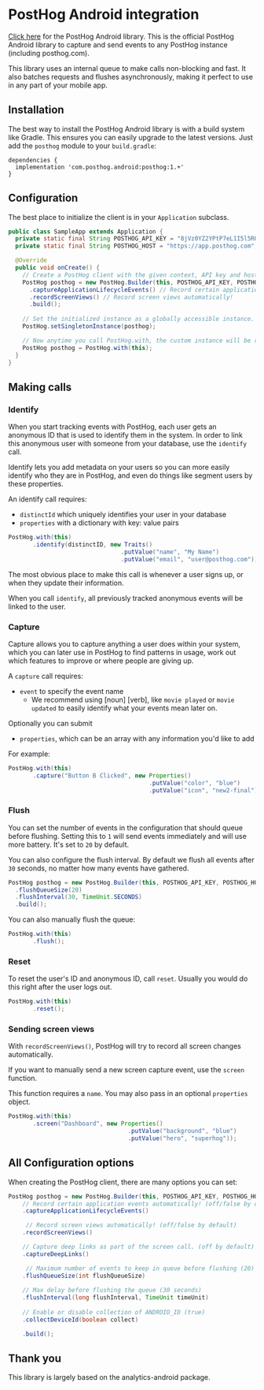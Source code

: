 # PostHog Android integration

[Click here](https://github.com/PostHog/posthog-android) for the PostHog Android library. This is the official PostHog Android library 
to capture and send events to any PostHog instance (including posthog.com).

This library uses an internal queue to make calls non-blocking and fast. It also batches requests and flushes asynchronously, 
making it perfect to use in any part of your mobile app.

## Installation

The best way to install the PostHog Android library is with a build system like 
Gradle. This ensures you can easily upgrade to the latest versions. Just add
the `posthog` module to your `build.gradle`:

```shell script
dependencies {
  implementation 'com.posthog.android:posthog:1.+'
}
```

## Configuration

The best place to initialize the client is in your `Application` subclass.

```java
public class SampleApp extends Application {
  private static final String POSTHOG_API_KEY = "8jVz0YZ2YPtP7eL1I5l5RQIp-WcuFeD3pZO8c0YDMx4";
  private static final String POSTHOG_HOST = "https://app.posthog.com";

  @Override
  public void onCreate() {
    // Create a PostHog client with the given context, API key and host.
    PostHog posthog = new PostHog.Builder(this, POSTHOG_API_KEY, POSTHOG_HOST)
      .captureApplicationLifecycleEvents() // Record certain application events automatically!
      .recordScreenViews() // Record screen views automatically!
      .build();
    
    // Set the initialized instance as a globally accessible instance.
    PostHog.setSingletonInstance(posthog);

    // Now anytime you call PostHog.with, the custom instance will be returned.
    PostHog posthog = PostHog.with(this);
  }
}
```

## Making calls

### Identify

When you start tracking events with PostHog, each user gets an anonymous ID that is used to identify them in the system.
In order to link this anonymous user with someone from your database, use the `identify` call. 

Identify lets you add metadata on your users so you can more easily identify who they are in PostHog, and even do things 
like segment users by these properties.

An identify call requires:

* `distinctId` which uniquely identifies your user in your database
* `properties` with a dictionary with key: value pairs

```java
PostHog.with(this)
       .identify(distinctID, new Traits()
                                .putValue("name", "My Name")
                                .putValue("email", "user@posthog.com"));
```

The most obvious place to make this call is whenever a user signs up, or when they update their information.

When you call `identify`, all previously tracked anonymous events will be linked to the user.

### Capture

Capture allows you to capture anything a user does within your system, which you can later use in PostHog to find 
patterns in usage, work out which features to improve or where people are giving up.

A `capture` call requires:

* `event` to specify the event name
  * We recommend using [noun] [verb], like `movie played` or `movie updated` to easily identify what your events mean later on.

Optionally you can submit

* `properties`, which can be an array with any information you'd like to add

For example:

```java
PostHog.with(this)
       .capture("Button B Clicked", new Properties()
                                        .putValue("color", "blue")
                                        .putValue("icon", "new2-final"));
```

### Flush

You can set the number of events in the configuration that should queue before flushing. 
Setting this to `1` will send events immediately and will use more battery. It's set to `20` by default.

You can also configure the flush interval. By default we flush all events after `30` seconds,
no matter how many events have gathered.

```java
PostHog posthog = new PostHog.Builder(this, POSTHOG_API_KEY, POSTHOG_HOST)
  .flushQueueSize(20)
  .flushInterval(30, TimeUnit.SECONDS)
  .build();

```

You can also manually flush the queue:

```java
PostHog.with(this)
       .flush();
```

### Reset

To reset the user's ID and anonymous ID, call `reset`. Usually you would do this right after the user logs out.

```java
PostHog.with(this)
       .reset();
```

### Sending screen views

With `recordScreenViews()`, PostHog will try to record all screen changes automatically.

If you want to manually send a new screen capture event, use the `screen` function.

This function requires a `name`. You may also pass in an optional `properties` object.

```java
PostHog.with(this)
       .screen("Dashboard", new Properties()
                                  .putValue("background", "blue")
                                  .putValue("hero", "superhog"));

```

## All Configuration options

When creating the PostHog client, there are many options you can set:

```java
PostHog posthog = new PostHog.Builder(this, POSTHOG_API_KEY, POSTHOG_HOST)
    // Record certain application events automatically! (off/false by default)
    .captureApplicationLifecycleEvents()

     // Record screen views automatically! (off/false by default)
    .recordScreenViews()

    // Capture deep links as part of the screen call. (off by default)
    .captureDeepLinks()

     // Maximum number of events to keep in queue before flushing (20)
    .flushQueueSize(int flushQueueSize)
 
    // Max delay before flushing the queue (30 seconds)
    .flushInterval(long flushInterval, TimeUnit timeUnit)
 
    // Enable or disable collection of ANDROID_ID (true)
    .collectDeviceId(boolean collect) 

    .build();
```

## Thank you

This library is largely based on the analytics-android package.
